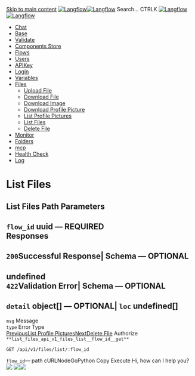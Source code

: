 [Skip to main content](https://docs.langflow.org/api/<#__docusaurus_skipToContent_fallback>)
[![Langflow](https://docs.langflow.org/img/langflow-logo-black.svg)![Langflow](https://docs.langflow.org/img/langflow-logo-white.svg)](https://docs.langflow.org/api/</>)
[](https://docs.langflow.org/api/<https:/github.com/langflow-ai/langflow>)[](https://docs.langflow.org/api/<https:/twitter.com/langflow_ai>)[](https://docs.langflow.org/api/<https:/discord.gg/EqksyE2EX9>)
Search...
CTRLK
[![Langflow](https://docs.langflow.org/img/langflow-logo-black.svg)![Langflow](https://docs.langflow.org/img/langflow-logo-white.svg)](https://docs.langflow.org/api/</>)
  * [Chat](https://docs.langflow.org/api/</api/retrieve-vertices-order>)
  * [Base](https://docs.langflow.org/api/</api/get-all>)
  * [Validate](https://docs.langflow.org/api/</api/post-validate-code>)
  * [Components Store](https://docs.langflow.org/api/</api/check-if-store-is-enabled>)
  * [Flows](https://docs.langflow.org/api/</api/create-flow>)
  * [Users](https://docs.langflow.org/api/</api/add-user>)
  * [APIKey](https://docs.langflow.org/api/</api/get-api-keys-route>)
  * [Login](https://docs.langflow.org/api/</api/login-to-get-access-token>)
  * [Variables](https://docs.langflow.org/api/</api/read-variables>)
  * [Files](https://docs.langflow.org/api/</api/upload-file-1>)
    * [Upload File](https://docs.langflow.org/api/</api/upload-file-1>)
    * [Download File](https://docs.langflow.org/api/</api/download-file>)
    * [Download Image](https://docs.langflow.org/api/</api/download-image>)
    * [Download Profile Picture](https://docs.langflow.org/api/</api/download-profile-picture>)
    * [List Profile Pictures](https://docs.langflow.org/api/</api/list-profile-pictures>)
    * [List Files](https://docs.langflow.org/api/</api/list-files>)
    * [Delete File](https://docs.langflow.org/api/</api/delete-file>)
  * [Monitor](https://docs.langflow.org/api/</api/get-vertex-builds>)
  * [Folders](https://docs.langflow.org/api/</api/read-folders>)
  * [mcp](https://docs.langflow.org/api/</api/handle-sse>)
  * [Health Check](https://docs.langflow.org/api/</api/health>)
  * [Log](https://docs.langflow.org/api/</api/stream-logs>)


# List Files
List Files
Path Parameters  
---  
`flow_id` uuid — **REQUIRED**  
Responses  
---  
`200`Successful Response| Schema  — **OPTIONAL**  
---  
undefined  
`422`Validation Error| Schema  — **OPTIONAL**  
---  
`detail` object[] — **OPTIONAL**| `loc` undefined[]  
---  
`msg` Message  
`type` Error Type  
[PreviousList Profile Pictures](https://docs.langflow.org/api/</api/list-profile-pictures>)[NextDelete File](https://docs.langflow.org/api/</api/delete-file>)
Authorize
`**list_files_api_v1_files_list__flow_id__get**`
```
GET /api/v1/files/list/:flow_id
```

`flow_id`— path
cURLNodeGoPython
Copy
Execute
Hi, how can I help you?
![](https://docs.langflow.org/img/langflow-icon-black-transparent.svg)
![](https://t.co/1/i/adsct?bci=4&dv=Asia%2FCalcutta%26en-US%26Google%20Inc.%26Win32%26255%261080%26600%2612%2624%261080%26600%260%26na&eci=3&event=%7B%7D&event_id=e1a8afa9-1ce0-45f7-a30c-c7213d6d1db6&integration=advertiser&p_id=Twitter&p_user_id=0&pl_id=70f29cd3-6483-49a6-9c6b-087e8e1604eb&tw_document_href=https%3A%2F%2Fdocs.langflow.org%2Fapi%2Flist-files&tw_iframe_status=0&txn_id=omt17&type=javascript&version=2.3.31)![](https://analytics.twitter.com/1/i/adsct?bci=4&dv=Asia%2FCalcutta%26en-US%26Google%20Inc.%26Win32%26255%261080%26600%2612%2624%261080%26600%260%26na&eci=3&event=%7B%7D&event_id=e1a8afa9-1ce0-45f7-a30c-c7213d6d1db6&integration=advertiser&p_id=Twitter&p_user_id=0&pl_id=70f29cd3-6483-49a6-9c6b-087e8e1604eb&tw_document_href=https%3A%2F%2Fdocs.langflow.org%2Fapi%2Flist-files&tw_iframe_status=0&txn_id=omt17&type=javascript&version=2.3.31)

